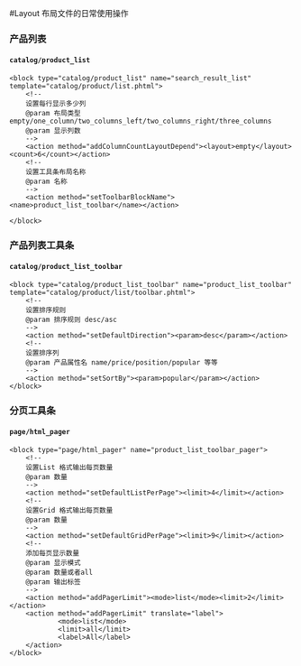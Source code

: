 #Layout 布局文件的日常使用操作

### 产品列表
#### `catalog/product_list`

	<block type="catalog/product_list" name="search_result_list" template="catalog/product/list.phtml">
		<!--
		设置每行显示多少列
		@param 布局类型  empty/one_column/two_columns_left/two_columns_right/three_columns
		@param 显示列数	
		-->
		<action method="addColumnCountLayoutDepend"><layout>empty</layout><count>6</count></action>
		<!--
		设置工具条布局名称
		@param 名称 
		-->
        <action method="setToolbarBlockName"><name>product_list_toolbar</name></action>
		
	</block>

### 产品列表工具条
#### `catalog/product_list_toolbar`
	
	
    <block type="catalog/product_list_toolbar" name="product_list_toolbar" template="catalog/product/list/toolbar.phtml">
		<!-- 
		设置排序规则
		@param 排序规则 desc/asc 
		-->
        <action method="setDefaultDirection"><param>desc</param></action>
		<!--
		设置排序列 
		@param 产品属性名 name/price/position/popular 等等 
		-->
        <action method="setSortBy"><param>popular</param></action>
    </block>

### 分页工具条
#### `page/html_pager`
	
	<block type="page/html_pager" name="product_list_toolbar_pager">
		<!--
		设置List 格式输出每页数量
		@param 数量
		-->
		<action method="setDefaultListPerPage"><limit>4</limit></action>
        <!--
		设置Grid 格式输出每页数量
		@param 数量
		-->
		<action method="setDefaultGridPerPage"><limit>9</limit></action>
		<!--
		添加每页显示数量
		@param 显示模式
		@param 数量或者all
		@param 输出标签
		-->
        <action method="addPagerLimit"><mode>list</mode><limit>2</limit></action>
        <action method="addPagerLimit" translate="label">
				<mode>list</mode>
				<limit>all</limit>
				<label>All</label>
		</action>
	</block>




	
    




